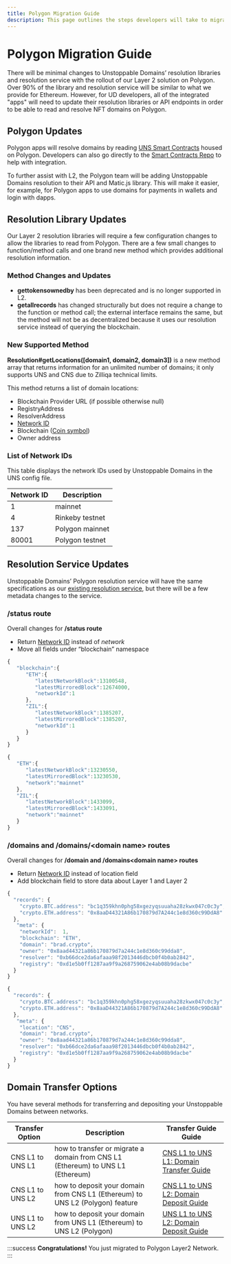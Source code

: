```yaml
---
title: Polygon Migration Guide
description: This page outlines the steps developers will take to migrate to Polygon and support Unstoppable domains on Polygon L2 network.
---
```


# Polygon Migration Guide

There will be minimal changes to Unstoppable Domains’ resolution libraries and resolution service with the rollout of our Layer 2 solution on Polygon. Over 90% of the library and resolution service will be similar to what we provide for Ethereum. However, for UD developers, all of the integrated "apps" will need to update their resolution libraries or API endpoints in order to be able to read and resolve NFT domains on Polygon.

## Polygon Updates

Polygon apps will resolve domains by reading [UNS Smart Contracts](../developer-toolkit/smart-contracts/uns-smart-contracts.md#interfaces) housed on Polygon. Developers can also go directly to the [Smart Contracts Repo](https://github.com/unstoppabledomains/uns/blob/main/Contracts.md) to help with integration.

To further assist with L2, the Polygon team will be adding Unstoppable Domains resolution to their API and Matic.js library. This will make it easier, for example, for Polygon apps to use domains for payments in wallets and login with dapps.

## Resolution Library Updates

Our Layer 2 resolution libraries will require a few configuration changes to allow the libraries to read from Polygon. There are a few small changes to function/method calls and one brand new method which provides additional resolution information.&#x20;

### Method Changes and Updates

* **gettokensownedby** has been deprecated and is no longer supported in L2.
* **getallrecords** has changed structurally but does not require a change to the function or method call; the external interface remains the same, but the method will not be as decentralized because it uses our resolution service instead of querying the blockchain.

### New Supported Method

**Resolution#getLocations(\[domain1, domain2, domain3])** is a new method array that returns information for an unlimited number of domains; it only supports UNS and CNS due to Zilliqa technical limits.&#x20;

This method returns a list of domain locations:

* Blockchain Provider URL (if possible otherwise null)
* RegistryAddress&#x20;
* ResolverAddress&#x20;
* [Network ID](https://chainlist.org)&#x20;
* Blockchain ([Coin symbol](https://github.com/satoshilabs/slips/blob/master/slip-0044.md))&#x20;
* Owner address

### List of Network IDs

This table displays the network IDs used by Unstoppable Domains in the UNS config file.

| Network ID | Description     |
| ---------- | --------------- |
| 1          | mainnet         |
| 4          | Rinkeby testnet |
| 137        | Polygon mainnet |
| 80001      | Polygon testnet |

## Resolution Service Updates

Unstoppable Domains’ Polygon resolution service will have the same specifications as our [existing resolution service](http://resolve.unstoppabledomains.com/api-docs/), but there will be a few metadata changes to the service.

### /status route

Overall changes for **/status route**

* Return [Network ID](https://chainlist.org) instead of _network_&#x20;
* Move all fields under “blockchain” namespace

```javascript NEW Response
{
   "blockchain":{
      "ETH":{
         "latestNetworkBlock":13100548,
         "latestMirroredBlock":12674000,
         "networkId":1
      },
      "ZIL":{
         "latestNetworkBlock":1385207,
         "latestMirroredBlock":1385207,
         "networkId":1
      }
   }
}
```

```javascript OLD response
{
   "ETH":{
      "latestNetworkBlock":13230550,
      "latestMirroredBlock":13230530,
      "network":"mainnet"
   },
   "ZIL":{
      "latestNetworkBlock":1433099,
      "latestMirroredBlock":1433091,
      "network":"mainnet"
   }
}
```

### /domains and /domains/\<domain name> routes

Overall changes for **/domain and /domains\<domain name> routes**

* Return [Network ID](https://chainlist.org) instead of location field
* Add blockchain field to store data about Layer 1 and Layer 2

```javascript NEW response
{
  "records": {
    "crypto.BTC.address": "bc1q359khn0phg58xgezyqsuuaha28zkwx047c0c3y",
    "crypto.ETH.address": "0x8aaD44321A86b170879d7A244c1e8d360c99DdA8"
  },
   "meta": {
    "networkId":  1,
    "blockchain": "ETH",
    "domain": "brad.crypto",
    "owner": "0x8aad44321a86b170879d7a244c1e8d360c99dda8",
    "resolver": "0xb66dce2da6afaaa98f2013446dbcb0f4b0ab2842",
    "registry": "0xd1e5b0ff1287aa9f9a268759062e4ab08b9dacbe"
  }
}
```

```javascript OLD Response
{
  "records": {
    "crypto.BTC.address": "bc1q359khn0phg58xgezyqsuuaha28zkwx047c0c3y",
    "crypto.ETH.address": "0x8aaD44321A86b170879d7A244c1e8d360c99DdA8"
  },
   "meta": {
    "location": "CNS",
    "domain": "brad.crypto",
    "owner": "0x8aad44321a86b170879d7a244c1e8d360c99dda8",
    "resolver": "0xb66dce2da6afaaa98f2013446dbcb0f4b0ab2842",
    "registry": "0xd1e5b0ff1287aa9f9a268759062e4ab08b9dacbe"
  }
}
```

## Domain Transfer Options

You have several methods for transferring and depositing your Unstoppable Domains between networks.

| Transfer Option                          | Description                                                                                                                   | Transfer Guide Guide                                                   |
| ------------------------------------------ | ------------------------------------------------------------------------------------------------------------------------------------- | -------------------------------------------------------------------- |
| CNS L1 to UNS L1    | how to transfer or migrate a domain from CNS L1 (Ethereum) to UNS L1 (Ethereum)                                                | [CNS L1 to UNS L1: Domain Transfer Guide](cns1-to-uns1.md)       |
| CNS L1 to UNS L2    | how to deposit your domain from CNS L1 (Ethereum) to UNS L2 (Polygon) feature                                                  | [CNS L1 to UNS L2: Domain Deposit Guide](cns1-to-uns2.md) |
| UNS L1 to UNS L2  | how to deposit your domain from UNS L1 (Ethereum) to UNS L2 (Polygon)                                                              | [UNS L1 to UNS L2: Domain Deposit Guide](uns1-to-uns2.md)                             |

:::success
**Congratulations!** You just migrated to Polygon Layer2 Network.
:::